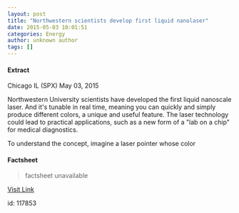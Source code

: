 ```yaml
---
layout: post
title: "Northwestern scientists develop first liquid nanolaser"
date: 2015-05-03 10:01:51
categories: Energy
author: unknown author
tags: []
---
```



#### Extract
>
Chicago IL (SPX) May 03, 2015


Northwestern University scientists have developed the first liquid nanoscale laser. And it's tunable in real time, meaning you can quickly and simply produce different colors, a unique and useful feature. The laser technology could lead to practical applications, such as a new form of a "lab on a chip" for medical diagnostics. 

To understand the concept, imagine a laser pointer whose color 

#### Factsheet
>factsheet unavailable

[Visit Link](http://www.spacedaily.com/reports/Northwestern_scientists_develop_first_liquid_nanolaser_999.html)

id:  117853
